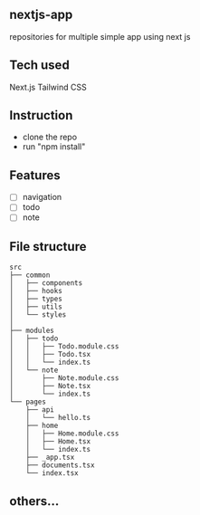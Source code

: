 ## nextjs-app
repositories for multiple simple app using next js

## Tech used
Next.js
Tailwind CSS

## Instruction
- clone the repo
- run "npm install"

## Features
- [ ] navigation
- [ ] todo
- [ ] note

## File structure
```
src
├── common
│   ├── components
│   ├── hooks
│   ├── types
│   ├── utils
│   └── styles
│
├── modules
│   ├── todo
│   │   ├── Todo.module.css
│   │   ├── Todo.tsx
│   │   └── index.ts
│   └── note
│       ├── Note.module.css
│       ├── Note.tsx
│       └── index.ts
└── pages
    ├── api
    │   └── hello.ts
    ├── home
    │   ├── Home.module.css
    │   ├── Home.tsx
    │   └── index.ts
    ├── _app.tsx
    ├── documents.tsx
    └── index.tsx
```

## others...
